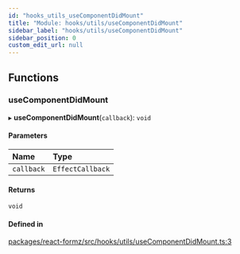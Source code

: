 ```yaml
---
id: "hooks_utils_useComponentDidMount"
title: "Module: hooks/utils/useComponentDidMount"
sidebar_label: "hooks/utils/useComponentDidMount"
sidebar_position: 0
custom_edit_url: null
---
```


## Functions

### useComponentDidMount

▸ **useComponentDidMount**(`callback`): `void`

#### Parameters

| Name | Type |
| :------ | :------ |
| `callback` | `EffectCallback` |

#### Returns

`void`

#### Defined in

[packages/react-formz/src/hooks/utils/useComponentDidMount.ts:3](https://github.com/ZerryStack/react-formz/blob/main/packages/react-formz/src/hooks/utils/useComponentDidMount.ts#L3)
